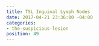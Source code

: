 ```yaml
---
title: TSL Inguinal Lymph Nodes
date: 2017-04-21 23:36:00 -04:00
categories:
- the-suspicious-lesion
position: 49
---
```


